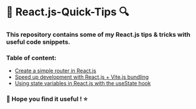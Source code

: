 # 📘 React.js-Quick-Tips 🔍

### This repository contains some of my React.js tips & tricks with useful code snippets.

### Table of content:
- [Create a simple router in React.js](https://github.com/DanielT-Dev/React.js-Quick-Tips/blob/main/Router.md)
- [Speed up development with React.js + Vite.js bundling
](https://github.com/DanielT-Dev/React.js-Quick-Tips/blob/main/Vite.md)
- [Using state variables in React.js with the useState hook](https://github.com/DanielT-Dev/React.js-Quick-Tips/blob/main/State.md)

### 🚀 Hope you find it useful ! ⭐
